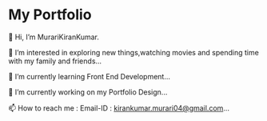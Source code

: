 # My Portfolio

👋 Hi, I’m MurariKiranKumar.

👀 I’m interested in exploring new things,watching movies and spending time with my family and friends...

🌱 I’m currently learning Front End Development...

💞️ I’m currently working on my Portfolio Design...

📫 How to reach me : Email-ID : kirankumar.murari04@gmail.com...


